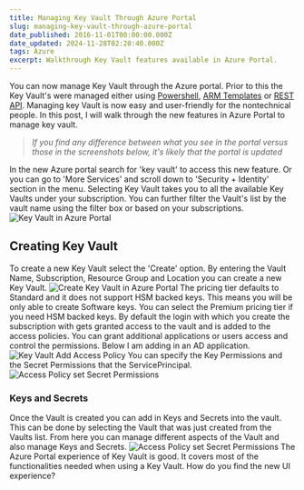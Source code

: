 ```yaml
---
title: Managing Key Vault Through Azure Portal
slug: managing-key-vault-through-azure-portal
date_published: 2016-11-01T00:00:00.000Z
date_updated: 2024-11-28T02:20:40.000Z
tags: Azure
excerpt: Walkthrough Key Vault features available in Azure Portal.
---
```


You can now manage Key Vault through the Azure portal. Prior to this the Key Vault's were managed either using [Powershell](__GHOST_URL__/blog/how-the-deprecation-of-switch-azuremode-affects-azure-key-vault/), [ARM Templates](__GHOST_URL__/blog/managing-azure-key-vault-using-azure-resource-manager-arm-templates/) or [REST API](__GHOST_URL__/blog/managing-azure-key-vault-over-the-rest-api/). Managing key Vault is now easy and user-friendly for the nontechnical people. In this post, I will walk through the new features in Azure Portal to manage key vault.

> *If you find any difference between what you see in the portal versus those in the screenshots below, it's likely that the portal is updated*

In the new Azure portal search for 'key vault' to access this new feature. Or you can go to 'More Services' and scroll down to 'Security + Identity' section in the menu. Selecting Key Vault takes you to all the available Key Vaults under your subscription. You can further filter the Vault's list by the vault name using the filter box or based on your subscriptions.
![Key Vault in Azure Portal](__GHOST_URL__/content/images/keyvaultportal_menu_option.png)
## Creating Key Vault

To create a new Key Vault select the 'Create' option. By entering the Vault Name, Subscription, Resource Group and Location you can create a new Key Vault.
![Create Key Vault in Azure Portal](__GHOST_URL__/content/images/keyvaultportal_create_key_vault.png)
The pricing tier defaults to Standard and it does not support HSM backed keys. This means you will be only able to create Software keys. You can select the Premium pricing tier if you need HSM backed keys. By default the login with which you create the subscription with gets granted access to the vault and is added to the access policies. You can grant additional applications or users access and control the permissions. Below I am adding in an AD application.
![Key Vault Add Access Policy](__GHOST_URL__/content/images/keyvaultportal_access_policy.png)
You can specify the Key Permissions and the Secret Permissions that the ServicePrincipal.
![Access Policy set Secret Permissions](__GHOST_URL__/content/images/keyvaultportal_secretpermissions.png)
### Keys and Secrets

Once the Vault is created you can add in Keys and Secrets into the vault. This can be done by selecting the Vault that was just created from the Vaults list. From here you can manage different aspects of the Vault and also manage Keys and Secrets.
![Access Policy set Secret Permissions](__GHOST_URL__/content/images/keyvaultportal_keyvault.png)
The Azure Portal experience of Key Vault is good. It covers most of the functionalities needed when using a Key Vault. How do you find the new UI experience?
